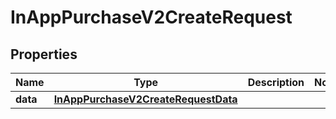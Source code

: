 

# InAppPurchaseV2CreateRequest


## Properties

| Name | Type | Description | Notes |
|------------ | ------------- | ------------- | -------------|
|**data** | [**InAppPurchaseV2CreateRequestData**](InAppPurchaseV2CreateRequestData.md) |  |  |



